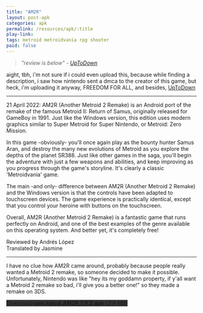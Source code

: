 ```yaml
---
title: "AM2R"
layout: post-apk
categories: apk
permalink: /resources/apk/:title
play-link: 
tags: metroid metroidvania rpg shooter
paid: false
---
```


> _"review is below" - <a href="https://am2r-another-metroid-2-remake.en.uptodown.com/android">UpToDown</a>_

aight, tbh, i'm not sure if i could even upload this, because while finding a description, i saw how nintendo sent a dmca to the creator of this game, but heck, i'm uploading it anyway, FREEDOM FOR ALL, and besides, <a href="https://am2r-another-metroid-2-remake.en.uptodown.com/android">UpToDown</a>

---

<span class="timestamp">21 April 2022:</span> AM2R (Another Metroid 2 Remake) is an Android port of the remake of the famous Metroid II: Return of Samus, originally released for GameBoy in 1991. Just like the Windows version, this edition uses modern graphics similar to Super Metroid for Super Nintendo, or Metroid: Zero Mission.

In this game -obviously- you'll once again play as the bounty hunter Samus Aran, and destroy the many new evolutions of Metroid as you explore the depths of the planet SR388. Just like other games in the saga, you'll begin the adventure with just a few weapons and abilities, and keep improving as you progress through the game's storyline. It's clearly a classic 'Metroidvania' game.

The main -and only- difference between AM2R (Another Metroid 2 Remake) and the Windows version is that the controls have been adapted to touchscreen devices. The game experience is practically identical, except that you control your heroine with buttons on the touchscreen.

Overall, AM2R (Another Metroid 2 Remake) is a fantastic game that runs perfectly on Android, and one of the best examples of the genre available on this operating system. And better yet, it's completely free!

Reviewed by Andrés López<br>
Translated by Jasmine

---

I have no clue how AM2R came around, probably because people really wanted a Metroid 2 remake, so someone decided to make it possible. Unfortunately, Nintendo was like "hey its my goddamn property, if y'all want a Metroid 2 remake so bad, i'll give you a better one!" so they made a remake on 3DS.

<div class="text-center">
    <a class="btn btn-dark btn-block w-100" onclick='apk("com.lojical.AM2R_1.5.2.apk")' style="text-decoration: none; background-color: #333;"> Download <b>com.lojical.AM2R_1.5.2.apk</b> (318 MB)</a>
</div>
